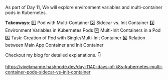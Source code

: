 As part of Day 11, We will explore environment variables and multi-container pods in Kubernetes.

𝐓𝐚𝐤𝐞𝐚𝐰𝐚𝐲𝐬:
1️⃣ Pod with Multi-Container
2️⃣ Sidecar vs. Init Container
3️⃣ Environment Variables in Kubernetes Pods
4️⃣ Multi-Init Containers in a Pod
5️⃣ Task: Creation of Pod with Single/Multi-Init Container
6️⃣ Relation between Main App Container and Init Container

Checkout my blog for detailed explanations. 👇 

https://vivekmanne.hashnode.dev/day-1140-days-of-k8s-kubernetes-multi-container-pods-sidecar-vs-init-container
